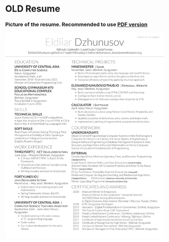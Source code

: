 # OLD Resume
### Picture of the resume. Recommended to use [PDF version ](https://github.com/EldiiarDzhunusov/Resume/blob/main/EldiiarDzhunusov_Resume.pdf)
![](Resume.png)

